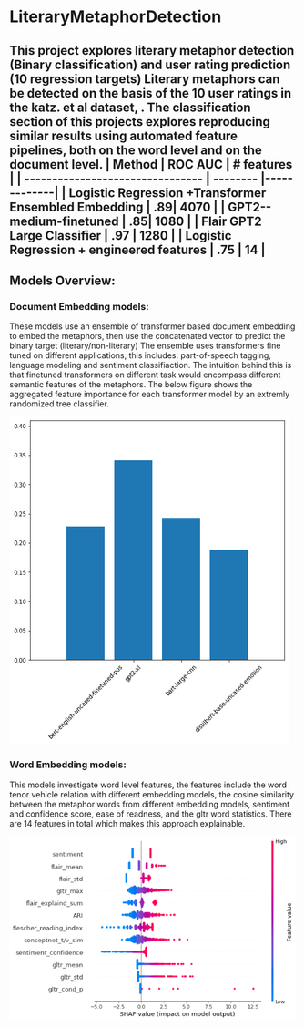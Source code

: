 # LiteraryMetaphorDetection
This project explores literary metaphor detection (Binary classification) and user rating prediction (10 regression targets)
Literary metaphors can be detected on the basis of the 10 user ratings in the katz. et al dataset, . The classification section of this projects explores reproducing similar results using automated feature pipelines, both on the word level and on the document level. 
| Method                           | ROC AUC      | # features    |
| -------------------------------- | -------- |-------------|
| Logistic Regression +Transformer Ensembled Embedding              | .89| 4070        |
| GPT2--medium-finetuned                   | .85| 1080    |
| Flair GPT2 Large Classifier  | .97 | 1280     |
| Logistic Regression + engineered features | .75  | 14    |
-------------------------------------------------
## Models Overview: 
### Document Embedding models:
These models  use an ensemble of transformer based document embedding to embed the metaphors, then use the concatenated vector to predict the binary target (literary/non-literary)
The ensemble uses transformers fine tuned on different applications, this includes: part-of-speech tagging, language modeling and sentiment classifiaction. The intuition behind this is that finetuned transformers on different task would encompass different semantic features of the metaphors.
The below figure shows the aggregated feature importance for each transformer model by an extremly randomized tree classifier.

![alt text](./imgs/embedding_model_importance.png)

### Word Embedding models:
This models investigate word level features, the features include the word tenor vehicle relation with different embedding models, the cosine similarity between the metaphor words from different embedding models, sentiment and confidence score, ease of readness, and the gltr word statistics. There are 14 features in total which makes this approach explainable.

![alt text](./imgs/word_embedding_feat.png)

